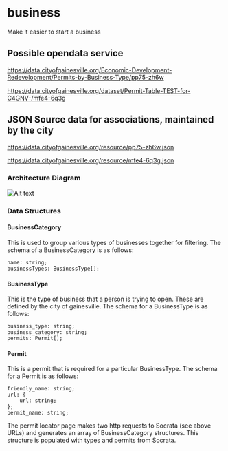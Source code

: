 # business
Make it easier to start a business


## Possible opendata service

https://data.cityofgainesville.org/Economic-Development-Redevelopment/Permits-by-Business-Type/pp75-zh6w

https://data.cityofgainesville.org/dataset/Permit-Table-TEST-for-C4GNV-/mfe4-6q3g

## JSON Source data for associations, maintained by the city

https://data.cityofgainesville.org/resource/pp75-zh6w.json

https://data.cityofgainesville.org/resource/mfe4-6q3g.json

### Architecture Diagram

![Alt text](https://cloud.githubusercontent.com/assets/1063707/17459516/b22d5afa-5c09-11e6-8b37-dce38b9515ce.png "Architecture Diagram")

### Data Structures

#### BusinessCategory
This is used to group various types of businesses together for filtering.
The schema of a BusinessCategory is as follows:
```
name: string;
businessTypes: BusinessType[];
```

#### BusinessType
This is the type of business that a person is trying to open. These are defined by the city of gainesville.
The schema for a BusinessType is as follows:
```
business_type: string;
business_category: string;
permits: Permit[];
```

#### Permit
This is a permit that is required for a particular BusinessType.
The schema for a Permit is as follows:
```
friendly_name: string;
url: {
    url: string;
};
permit_name: string;
```

The permit locator page makes two http requests to Socrata (see above URLs) and generates an array of BusinessCategory structures.
This structure is populated with types and permits from Socrata.
